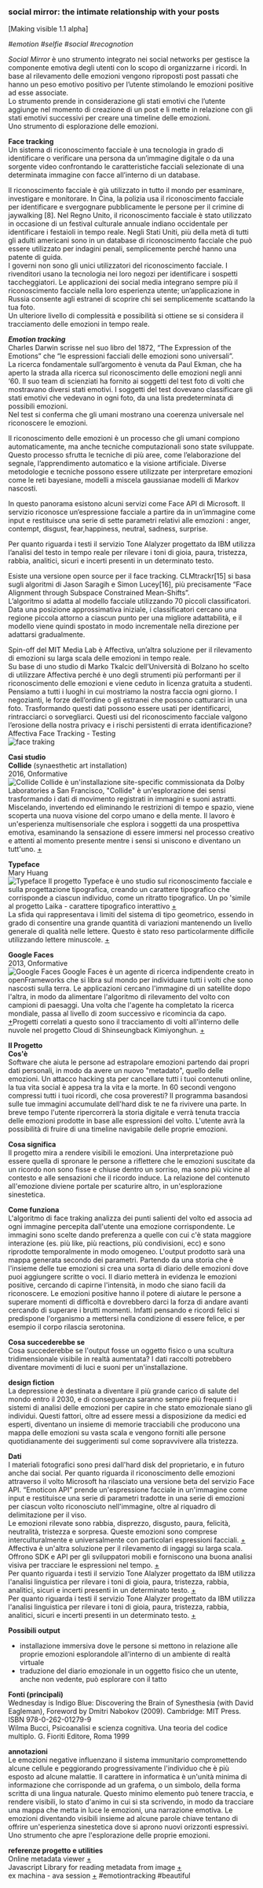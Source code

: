 ### social mirror: the intimate relationship with your posts ###
[Making visible 1.1 alpha]<br>

*#emotion #selfie #social #recognotion*<br>

*Social Mirror* è uno strumento integrato nei social networks per gestisce la componente emotiva degli utenti con lo scopo di organizzarne i ricordi. In base al rilevamento delle emozioni vengono riproposti post passati che hanno un peso emotivo positivo per l’utente stimolando le emozioni positive ad esse associate.</br>
Lo strumento prende in considerazione gli stati emotivi che l’utente aggiunge nel momento di creazione di un post e li mette in relazione con gli stati emotivi successivi per creare una timeline delle emozioni.</br>
Uno strumento di esplorazione delle emozioni.</br>

**Face tracking**<br>
Un sistema di riconoscimento facciale è una tecnologia in grado di identificare o verificare una persona da un’immagine digitale o da una sorgente video confrontando le caratteristiche facciali selezionate di una determinata immagine con facce all’interno di un database.

Il riconoscimento facciale è già utilizzato in tutto il mondo per esaminare, investigare e monitorare. In Cina, la polizia usa il riconoscimento facciale per identificare e svergognare pubblicamente le persone per il crimine di jaywalking [8]. 
Nel Regno Unito, il riconoscimento facciale è stato utilizzato in occasione di un festival culturale annuale indiano occidentale per identificare i festaioli in tempo reale. Negli Stati Uniti, più della metà di tutti gli adulti americani sono in un database di riconoscimento facciale che può essere utilizzato per indagini penali, semplicemente perché hanno una patente di guida.<br>
I governi non sono gli unici utilizzatori del riconoscimento facciale. I rivenditori usano la tecnologia nei loro negozi per identificare i sospetti taccheggiatori. Le applicazioni dei social media integrano sempre più il riconoscimento facciale nella loro esperienza utente; un’applicazione in Russia consente agli estranei di scoprire chi sei semplicemente scattando la tua foto.<br>
Un ulteriore livello di complessità e possibilità si ottiene se si considera il tracciamento delle emozioni in tempo reale.<br>

***Emotion tracking***<br>
Charles Darwin scrisse nel suo libro del 1872, “The Expression of the Emotions” che “le espressioni facciali delle emozioni sono universali”. <br>
La ricerca fondamentale sull’argomento è venuta da Paul Ekman, che ha aperto la strada alla ricerca sul riconoscimento delle emozioni negli anni ‘60. Il suo team di scienziati ha fornito ai soggetti del test foto di volti che mostravano diversi stati emotivi. I soggetti del test dovevano classificare gli stati emotivi che vedevano in ogni foto, da una lista predeterminata di possibili emozioni.<br>
Nel test si conferma che gli umani mostrano una coerenza universale nel riconoscere le emozioni. <br>

Il riconoscimento delle emozioni è un processo che gli umani compiono automaticamente, ma anche tecniche computazionali sono state sviluppate. <br>
Questo processo sfrutta le tecniche di più aree, come l’elaborazione del segnale, l’apprendimento automatico e la visione artificiale. Diverse metodologie e tecniche possono essere utilizzate per interpretare emozioni come le reti bayesiane, modelli a miscela gaussianae modelli di Markov nascosti. <br>

In questo panorama esistono alcuni servizi come Face API di Microsoft. Il servizio riconosce un’espressione facciale a partire da in un’immagine come input e restituisce una serie di sette parametri relativi alle emozioni : anger, contempt, disgust, fear,happiness, neutral, sadness, surprise. <br>

Per quanto riguarda i testi il servizio Tone Alalyzer progettato da IBM utilizza l’analisi del testo in tempo reale per rilevare i toni di gioia, paura, tristezza, rabbia, analitici, sicuri e incerti presenti in un determinato testo. <br>

Esiste una versione open source per il face tracking. CLMtrackr[15] si basa sugli algoritmi di Jason Saragih e Simon Lucey[16], più precisamente “Face Alignment through Subspace Constrained Mean-Shifts”.<br>
L’algoritmo si adatta al modello facciale utilizzando 70 piccoli classificatori. Data una posizione approssimativa iniziale, i classificatori cercano una regione piccola attorno a ciascun punto per una migliore adattabilità, e il modello viene quindi spostato in modo incrementale nella direzione per adattarsi gradualmente. <br>

Spin-off del MIT Media Lab è Affectiva, un’altra soluzione per il rilevamento di emozioni su larga scala delle emozioni in tempo reale. <br>
Su base di uno studio di Marko Tkalcic dell’Università di Bolzano ho scelto di utilizzare Affectiva perché è uno degli strumenti più performanti per il riconoscimento delle emozioni e viene ceduto in licenza gratuita a studenti. 
<br>
Pensiamo a tutti i luoghi in cui mostriamo la nostra faccia ogni giorno. I negozianti, le forze dell’ordine o gli estranei che possono catturarci in una foto. Trasformando questi dati possono essere usati per identificarci, rintracciarci o sorvegliarci. Questi usi del riconoscimento facciale valgono l’erosione della nostra privacy e i rischi persistenti di errata identificazione?<br>
Affectiva Face Tracking - Testing <br>
![face traking](https://i.imgur.com/TtNpEo7.png)


**Casi studio**<br>
**Collide** (synaesthetic art installation)<br>
2016, Onformative<br>
![Collide](https://i.imgur.com/eGxX7Xx.jpg)
Collide è un'installazione site-specific commissionata da Dolby Laboratories a San Francisco, "Collide" è un'esplorazione dei sensi trasformando i dati di movimento registrati in immagini e suoni astratti. Miscelando, invertendo ed eliminando le restrizioni di tempo e spazio, viene scoperta una nuova visione del corpo umano e della mente. Il lavoro è un'esperienza multisensoriale che esplora i soggetti da una prospettiva emotiva, esaminando la sensazione di essere immersi nel processo creativo e attenti al momento presente mentre i sensi si uniscono e diventano un tutt'uno.
[+](https://onformative.com/work/collide)

**Typeface**<br>
Mary Huang<br>
![Typeface](https://i.imgur.com/l8ReJji.png)
Il progetto Typeface è uno studio sul riconoscimento facciale e sulla progettazione tipografica, creando un carattere tipografico che corrisponde a ciascun individuo, come un ritratto tipografico. Un po 'simile al progetto Laika - carattere tipografico interattivo [+](http://www.nahornyj.com/lazypen.html)     
La sfida qui rappresentava i limiti del sistema di tipo geometrico, essendo in grado di consentire una grande quantità di variazioni mantenendo un livello generale di qualità nelle lettere. Questo è stato reso particolarmente difficile utilizzando lettere minuscole. [+](http://www.rhymeandreasoncreative.com/blog/?p=71)

**Google Faces**<br>
2013, Onformative   
![Google Faces](https://i.imgur.com/GyApHzr.jpg)
Google Faces è un agente di ricerca indipendente creato in openFrameworks che si libra sul mondo per individuare tutti i volti che sono nascosti sulla terra. Le applicazioni cercano l'immagine di un satellite dopo l'altra, in modo da alimentare l'algoritmo di rilevamento del volto con campioni di paesaggi. Una volta che l'agente ha completato la ricerca mondiale, passa al livello di zoom successivo e ricomincia da capo. [+](https://onformative.com/work/google-faces?p=lab/googlefaces/)Progetti correlati a questo sono il tracciamento di volti all'interno delle nuvole nel progetto Cloud di Shinseungback Kimiyonghun. [+](http://ssbkyh.com/works/cloud_face/)

**Il Progetto**<br>
**Cos'è**<br>
Software che aiuta le persone ad estrapolare emozioni partendo dai propri dati personali, in modo da avere un nuovo "metadato", quello delle emozioni. 
Un attacco hacking sta per cancellare tutti i tuoi contenuti online, la tua vita social è appesa tra la vita e la morte. In 60 secondi vengono compressi tutti i tuoi ricordi, che cosa proveresti? 
Il programma basandosi sulle tue immagini accumulate dell'hard disk te ne fa rivivere una parte. In breve tempo l'utente ripercorrerà la storia digitale e verrà tenuta traccia delle emozioni prodotte in base alle espressioni del volto. L'utente avrà la possibilità di fruire di una timeline navigabile delle proprie emozioni.    

**Cosa significa**<br>
Il progetto mira a rendere visibili le emozioni. Una interpretazione può essere quella di spronare le persone a riflettere che le emozioni suscitate da un ricordo non sono fisse e chiuse dentro un sorriso, ma sono più vicine al contesto e alle sensazioni che il ricordo induce. La relazione del contenuto all'emozione diviene portale per scaturire altro, in un'esplorazione sinestetica. 

**Come funziona**<br>
L'algoritmo di face traking analizza dei punti salienti del volto ed associa ad ogni immagine percepita dall'utente una emozione corrispondente. Le immagini sono scelte dando preferenza a quelle con cui c'è stata maggiore interazione (es. più like, più reactions, più condivisioni, ecc) e sono riprodotte temporalmente in modo omogeneo. L'output prodotto sarà una mappa generata secondo dei parametri. 
Partendo da una storia che è l'insieme delle tue emozioni si crea una sorta di diario delle emozioni dove puoi aggiungere scritte o voci. Il diario metterà in evidenza le emozioni positive, cercando di capirne l'intensità, in modo che siano facili da riconoscere. Le emozioni positive hanno il potere di aiutare le persone a superare momenti di difficoltà e dovrebbero darci la forza di andare avanti cercando di superare i brutti momenti. Infatti pensando e ricordi felici si predispone l'organismo a mettersi nella condizione di essere felice, e per esempio il corpo rilascia serotonina. 

**Cosa succederebbe se**<br>
Cosa succederebbe se l'output fosse un oggetto fisico o una scultura tridimensionale visibile in realtà aumentata? I dati raccolti potrebbero diventare movimenti di luci e suoni per un'installazione. 

**design fiction**<br>
La depressione è destinata a diventare il più grande carico di salute del mondo entro il 2030, e di conseguenza saranno sempre più frequenti i sistemi di analisi delle emozioni per capire in che stato emozionale siano gli individui. Questi fattori, oltre ad essere messi a disposizione da medici ed esperti, diventano un insieme di memorie tracciabili che producono una mappa delle emozioni su vasta scala e vengono forniti alle persone  quotidianamente dei suggerimenti sul come sopravvivere alla tristezza.    

**Dati**<br>
I materiali fotografici sono presi dall'hard disk del proprietario, e in futuro anche dai social. 
Per quanto riguarda il riconoscimento delle emozioni attraverso il volto Microsoft ha rilasciato una versione beta del servizio Face API. “Emoticon API” prende un'espressione facciale in un'immagine come input e restituisce una serie di parametri tradotte in una serie di emozioni per ciascun volto riconosciuto nell'immagine, oltre al riquadro di delimitazione per il viso.<br>
Le emozioni rilevate sono rabbia, disprezzo, disgusto, paura, felicità, neutralità, tristezza e sorpresa. Queste emozioni sono comprese interculturalmente e universalmente con particolari espressioni facciali. [+](https://azure.microsoft.com/en-us/services/cognitive-services/emotion/)    
Affectiva è un'altra soluzione per il rilevamento di ingaggi su larga scala. Offrono SDK e API per gli sviluppatori mobili e forniscono una buona analisi visiva per tracciare le espressioni nel tempo. [+](https://www.affectiva.com/how/how-it-works/)        
Per quanto riguarda i testi il servizio Tone Alalyzer progettato da IBM utilizza l'analisi linguistica per rilevare i toni di gioia, paura, tristezza, rabbia, analitici, sicuri e incerti presenti in un determinato testo. [+](https://tone-analyzer-demo.ng.bluemix.net)    
Per quanto riguarda i testi il servizio Tone Alalyzer progettato da IBM utilizza l'analisi linguistica per rilevare i toni di gioia, paura, tristezza, rabbia, analitici, sicuri e incerti presenti in un determinato testo. [+](https://tone-analyzer-demo.ng.bluemix.net)     

**Possibili output**<br>
- installazione immersiva dove le persone si mettono in relazione alle proprie emozioni esplorandole all'interno di un ambiente di realtà virtuale
- traduzione del diario emozionale in un oggetto fisico che un utente, anche non vedente, può esplorare con il tatto

**Fonti (principali)**<br>
Wednesday is Indigo Blue: Discovering the Brain of Synesthesia (with David Eagleman), Foreword by Dmitri Nabokov (2009). Cambridge: MIT Press. ISBN 978-0-262-01279-9   
Wilma Bucci, Psicoanalisi e scienza cognitiva. Una teoria del codice multiplo. G. Fioriti Editore, Roma 1999   

**annotazioni**<br>
Le emozioni negative influenzano il sistema immunitario compromettendo alcune cellule e peggiorando progressivamente l'individuo che è più esposto ad alcune malattie. 
Il carattere in informatica è un'unità minima di informazione che corrisponde ad un grafema, o un simbolo, della forma scritta di una lingua naturale. Questo minimo elemento può tenere traccia, e rendere visibili, lo stato d'animo in cui si sta scrivendo, in modo da tracciare una mappa che metta in luce le emozioni, una narrazione emotiva. 
Le emozioni diventando visibili insieme ad alcune parole chiave tentano di offrire un'esperienza sinestetica dove si aprono nuovi orizzonti espressivi. Uno strumento che apre l'esplorazione delle proprie emozioni.

**referenze progetto e utilities**<br>
Online metadata viewer [+](http://metapicz.com/#landing)<br>
Javascript Library for reading metadata from image [+](https://github.com/exif-js/exif-js)<br>
ex machina - ava session [+](https://ava-sessions.com) #emotiontracking #beautiful<br>
